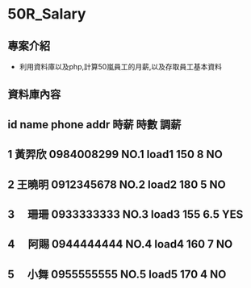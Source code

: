 # 50R_Salary
## 專案介紹
+ 利用資料庫以及php,計算50嵐員工的月薪,以及存取員工基本資料

## 資料庫內容

id   name    phone          addr     時薪  時數 調薪
-----------------------------------------------------
1   黃羿欣  0984008299   NO.1 load1   150   8    NO
-----------------------------------------------------
2   王曉明  0912345678   NO.2 load2   180   5    NO
-----------------------------------------------------
3   　珊珊  0933333333   NO.3 load3   155   6.5  YES
-----------------------------------------------------
4   　阿賜  0944444444   NO.4 load4   160   7    NO
-----------------------------------------------------
5   　小舞  0955555555   NO.5 load5   170   4    NO
-----------------------------------------------------
